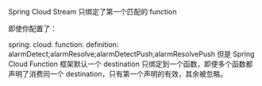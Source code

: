 


Spring Cloud Stream 只绑定了第一个匹配的 function

即使你配置了：

spring:
cloud:
function:
definition: alarmDetect;alarmResolve;alarmDetectPush;alarmResolvePush
但是 Spring Cloud Function 框架默认一个 destination 只绑定到一个函数，即便多个函数都声明了消费同一个 destination，只有第一个声明的有效，其余被忽略。